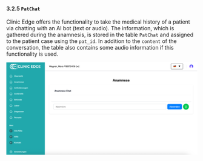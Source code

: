 #### 3.2.5 `PatChat`

Clinic Edge offers the functionality to take the medical history of a patient via chatting with an AI bot (text or audio). The information, which is gathered during the anamnesis, is stored in the table `PatChat` and assigned to the patient case using the `pat_id`. In addition to the `content` of the conversation, the table also contains some audio information if this functionality is used.

![](./Images/3_2_5_pat_chat_ce.jpg)
